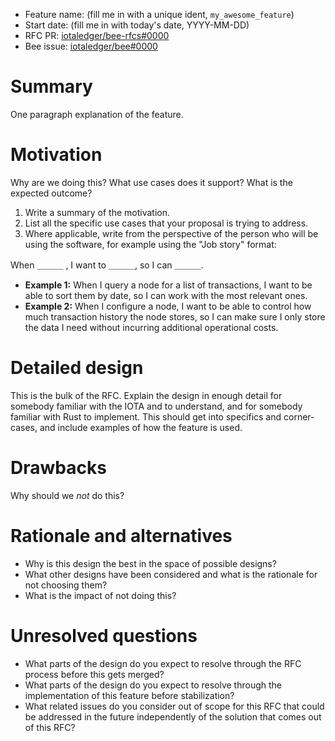 + Feature name: (fill me in with a unique ident, `my_awesome_feature`)
+ Start date: (fill me in with today's date, YYYY-MM-DD)
+ RFC PR: [iotaledger/bee-rfcs#0000](https://github.com/iotaledger/bee-rfcs/pull/0000)
+ Bee issue: [iotaledger/bee#0000](https://github.com/iotaledger/bee/issues/0000)

# Summary

One paragraph explanation of the feature.

# Motivation

Why are we doing this? What use cases does it support? What is the expected
outcome?

1. Write a summary of the motivation.
2. List all the specific use cases that your proposal is trying to address.
3. Where applicable, write from the perspective of the person who will be using
   the software, for example using the "Job story" format:

When ＿＿＿ , I want to ＿＿＿, so I can ＿＿＿.

+ **Example 1:** When I query a node for a list of transactions, I want to be
  able to sort them by date, so I can work with the most relevant ones.
+ **Example 2:** When I configure a node, I want to be able to control how much
  transaction history the node stores, so I can make sure I only store the data
  I need without incurring additional operational costs.

# Detailed design

This is the bulk of the RFC. Explain the design in enough detail for somebody
familiar with the IOTA and to understand, and for somebody familiar with Rust
to implement. This should get into specifics and corner-cases, and include
examples of how the feature is used.

# Drawbacks

Why should we *not* do this?

# Rationale and alternatives

- Why is this design the best in the space of possible designs?
- What other designs have been considered and what is the rationale for not
  choosing them?
- What is the impact of not doing this?

# Unresolved questions

- What parts of the design do you expect to resolve through the RFC process
  before this gets merged?
- What parts of the design do you expect to resolve through the implementation
  of this feature before stabilization?
- What related issues do you consider out of scope for this RFC that could be
  addressed in the future independently of the solution that comes out of this
  RFC?
